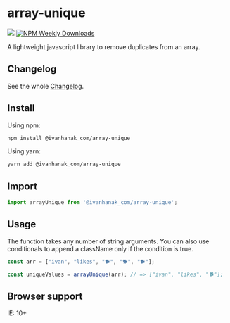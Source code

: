 # array-unique 

[![](https://flat.badgen.net/npm/v/@ivanhanak_com/array-unique?icon=npm)](https://www.npmjs.com/package/@ivanhanak_com/array-unique)
[![NPM Weekly Downloads](https://badgen.net/npm/dw/@ivanhanak_com/array-unique)](https://www.npmjs.com/package/@ivanhanak_com/array-unique)

A lightweight javascript library to remove duplicates from an array. 

## Changelog

See the whole [Changelog](/CHANGELOG.md).

## Install

Using npm:

```sh
npm install @ivanhanak_com/array-unique
```

Using yarn:

```sh
yarn add @ivanhanak_com/array-unique
```

## Import
```javascript
import arrayUnique from '@ivanhanak_com/array-unique';
```

## Usage

The function takes any number of string arguments.
You can also use conditionals to append a className only if the condition is true.   

```javascript
const arr = ["ivan", "likes", "🐕", "🐕", "🐕"];

const uniqueValues = arrayUnique(arr); // => ["ivan", "likes", "🐕"];
```

## Browser support
IE: 10+